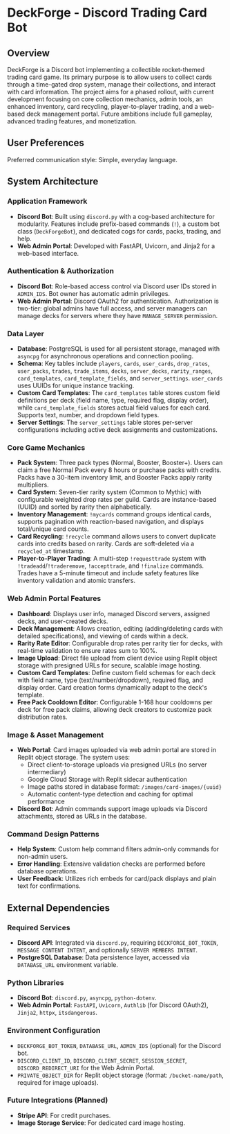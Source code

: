 # DeckForge - Discord Trading Card Bot

## Overview
DeckForge is a Discord bot implementing a collectible rocket-themed trading card game. Its primary purpose is to allow users to collect cards through a time-gated drop system, manage their collections, and interact with card information. The project aims for a phased rollout, with current development focusing on core collection mechanics, admin tools, an enhanced inventory, card recycling, player-to-player trading, and a web-based deck management portal. Future ambitions include full gameplay, advanced trading features, and monetization.

## User Preferences
Preferred communication style: Simple, everyday language.

## System Architecture

### Application Framework
- **Discord Bot**: Built using `discord.py` with a cog-based architecture for modularity. Features include prefix-based commands (`!`), a custom bot class (`DeckForgeBot`), and dedicated cogs for cards, packs, trading, and help.
- **Web Admin Portal**: Developed with FastAPI, Uvicorn, and Jinja2 for a web-based interface.

### Authentication & Authorization
- **Discord Bot**: Role-based access control via Discord user IDs stored in `ADMIN_IDS`. Bot owner has automatic admin privileges.
- **Web Admin Portal**: Discord OAuth2 for authentication. Authorization is two-tier: global admins have full access, and server managers can manage decks for servers where they have `MANAGE_SERVER` permission.

### Data Layer
- **Database**: PostgreSQL is used for all persistent storage, managed with `asyncpg` for asynchronous operations and connection pooling.
- **Schema**: Key tables include `players`, `cards`, `user_cards`, `drop_rates`, `user_packs`, `trades`, `trade_items`, `decks`, `server_decks`, `rarity_ranges`, `card_templates`, `card_template_fields`, and `server_settings`. `user_cards` uses UUIDs for unique instance tracking.
- **Custom Card Templates**: The `card_templates` table stores custom field definitions per deck (field name, type, required flag, display order), while `card_template_fields` stores actual field values for each card. Supports text, number, and dropdown field types.
- **Server Settings**: The `server_settings` table stores per-server configurations including active deck assignments and customizations.

### Core Game Mechanics
- **Pack System**: Three pack types (Normal, Booster, Booster+). Users can claim a free Normal Pack every 8 hours or purchase packs with credits. Packs have a 30-item inventory limit, and Booster Packs apply rarity multipliers.
- **Card System**: Seven-tier rarity system (Common to Mythic) with configurable weighted drop rates per guild. Cards are instance-based (UUID) and sorted by rarity then alphabetically.
- **Inventory Management**: `!mycards` command groups identical cards, supports pagination with reaction-based navigation, and displays total/unique card counts.
- **Card Recycling**: `!recycle` command allows users to convert duplicate cards into credits based on rarity. Cards are soft-deleted via a `recycled_at` timestamp.
- **Player-to-Player Trading**: A multi-step `!requesttrade` system with `!tradeadd`/`!traderemove`, `!accepttrade`, and `!finalize` commands. Trades have a 5-minute timeout and include safety features like inventory validation and atomic transfers.

### Web Admin Portal Features
- **Dashboard**: Displays user info, managed Discord servers, assigned decks, and user-created decks.
- **Deck Management**: Allows creation, editing (adding/deleting cards with detailed specifications), and viewing of cards within a deck.
- **Rarity Rate Editor**: Configurable drop rates per rarity tier for decks, with real-time validation to ensure rates sum to 100%.
- **Image Upload**: Direct file upload from client device using Replit object storage with presigned URLs for secure, scalable image hosting.
- **Custom Card Templates**: Define custom field schemas for each deck with field name, type (text/number/dropdown), required flag, and display order. Card creation forms dynamically adapt to the deck's template.
- **Free Pack Cooldown Editor**: Configurable 1-168 hour cooldowns per deck for free pack claims, allowing deck creators to customize pack distribution rates.

### Image & Asset Management
- **Web Portal**: Card images uploaded via web admin portal are stored in Replit object storage. The system uses:
  - Direct client-to-storage uploads via presigned URLs (no server intermediary)
  - Google Cloud Storage with Replit sidecar authentication
  - Image paths stored in database format: `/images/card-images/{uuid}`
  - Automatic content-type detection and caching for optimal performance
- **Discord Bot**: Admin commands support image uploads via Discord attachments, stored as URLs in the database.

### Command Design Patterns
- **Help System**: Custom help command filters admin-only commands for non-admin users.
- **Error Handling**: Extensive validation checks are performed before database operations.
- **User Feedback**: Utilizes rich embeds for card/pack displays and plain text for confirmations.

## External Dependencies

### Required Services
- **Discord API**: Integrated via `discord.py`, requiring `DECKFORGE_BOT_TOKEN`, `MESSAGE CONTENT INTENT`, and optionally `SERVER MEMBERS INTENT`.
- **PostgreSQL Database**: Data persistence layer, accessed via `DATABASE_URL` environment variable.

### Python Libraries
- **Discord Bot**: `discord.py`, `asyncpg`, `python-dotenv`.
- **Web Admin Portal**: `FastAPI`, `Uvicorn`, `Authlib` (for Discord OAuth2), `Jinja2`, `httpx`, `itsdangerous`.

### Environment Configuration
- `DECKFORGE_BOT_TOKEN`, `DATABASE_URL`, `ADMIN_IDS` (optional) for the Discord bot.
- `DISCORD_CLIENT_ID`, `DISCORD_CLIENT_SECRET`, `SESSION_SECRET`, `DISCORD_REDIRECT_URI` for the Web Admin Portal.
- `PRIVATE_OBJECT_DIR` for Replit object storage (format: `/bucket-name/path`, required for image uploads).

### Future Integrations (Planned)
- **Stripe API**: For credit purchases.
- **Image Storage Service**: For dedicated card image hosting.